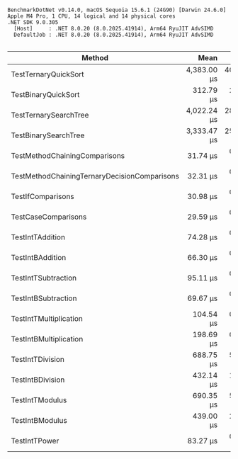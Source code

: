 ```

BenchmarkDotNet v0.14.0, macOS Sequoia 15.6.1 (24G90) [Darwin 24.6.0]
Apple M4 Pro, 1 CPU, 14 logical and 14 physical cores
.NET SDK 9.0.305
  [Host]     : .NET 8.0.20 (8.0.2025.41914), Arm64 RyuJIT AdvSIMD
  DefaultJob : .NET 8.0.20 (8.0.2025.41914), Arm64 RyuJIT AdvSIMD


```
| Method                                       | Mean        | Error     | StdDev    | Gen0      | Gen1     | Allocated  |
|--------------------------------------------- |------------:|----------:|----------:|----------:|---------:|-----------:|
| TestTernaryQuickSort                         | 4,383.00 μs | 40.536 μs | 35.934 μs |    7.8125 |        - |    82406 B |
| TestBinaryQuickSort                          |   312.79 μs |  2.088 μs |  1.631 μs |    4.8828 |        - |    42400 B |
| TestTernarySearchTree                        | 4,022.24 μs | 28.377 μs | 26.544 μs | 4421.8750 | 312.5000 | 37013712 B |
| TestBinarySearchTree                         | 3,333.47 μs | 25.494 μs | 23.847 μs |  250.0000 |   3.9063 |  2106403 B |
| TestMethodChainingComparisons                |    31.74 μs |  0.196 μs |  0.163 μs |    2.5635 |        - |    21600 B |
| TestMethodChainingTernaryDecisionComparisons |    32.31 μs |  0.402 μs |  0.376 μs |    2.8687 |        - |    24000 B |
| TestIfComparisons                            |    30.98 μs |  0.245 μs |  0.204 μs |         - |        - |          - |
| TestCaseComparisons                          |    29.59 μs |  0.326 μs |  0.305 μs |         - |        - |          - |
| TestIntTAddition                             |    74.28 μs |  0.395 μs |  0.350 μs |         - |        - |          - |
| TestIntBAddition                             |    66.30 μs |  0.506 μs |  0.473 μs |         - |        - |          - |
| TestIntTSubtraction                          |    95.11 μs |  0.450 μs |  0.421 μs |         - |        - |          - |
| TestIntBSubtraction                          |    69.67 μs |  0.609 μs |  0.570 μs |         - |        - |          - |
| TestIntTMultiplication                       |   104.54 μs |  0.314 μs |  0.279 μs |         - |        - |          - |
| TestIntBMultiplication                       |   198.69 μs |  0.606 μs |  0.506 μs |         - |        - |          - |
| TestIntTDivision                             |   688.75 μs |  5.865 μs |  5.199 μs |         - |        - |       21 B |
| TestIntBDivision                             |   432.14 μs |  1.604 μs |  1.501 μs |         - |        - |       12 B |
| TestIntTModulus                              |   690.35 μs |  5.097 μs |  4.768 μs |         - |        - |       15 B |
| TestIntBModulus                              |   439.00 μs |  2.078 μs |  1.842 μs |         - |        - |       12 B |
| TestIntTPower                                |    83.27 μs |  0.403 μs |  0.377 μs |         - |        - |          - |
